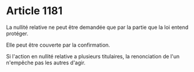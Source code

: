# Article 1181

La nullité relative ne peut être demandée que par la partie que la loi entend protéger.

Elle peut être couverte par la confirmation.

Si l'action en nullité relative a plusieurs titulaires, la renonciation de l'un n'empêche pas les autres d'agir.
